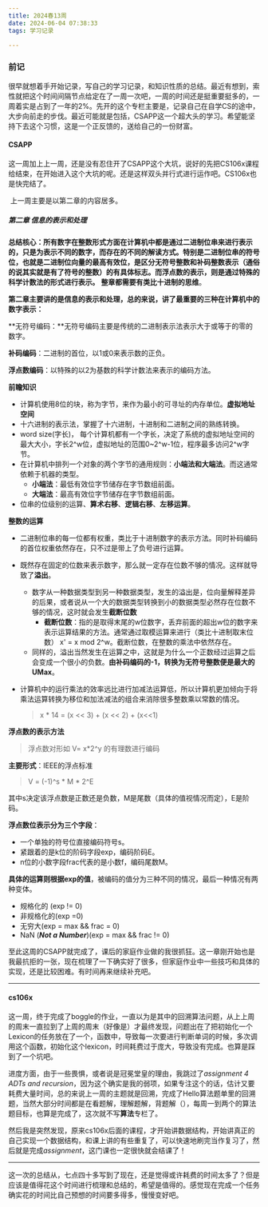 ```yaml
---
title: 2024春13周
date: 2024-06-04 07:38:33
tags: 学习记录

---
```


### 前记

很早就想着手开始记录，写自己的学习记录，和知识性质的总结。最近有想到，索性就把这个时间间隔节点给定在了一周一次吧，一周的时间还是挺重要挺多的，一周着实是占到了一年的2%。先开的这个专栏主要是，记录自己在自学CS的途中，大步向前走的步伐。最近可能就是包括，CSAPP这一个超大头的学习。希望能坚持下去这个习惯，这是一个正反馈的，送给自己的一份财富。

#### CSAPP

这一周加上上一周，还是没有忍住开了CSAPP这个大坑，说好的先把CS106x课程给结束，在开始进入这个大坑的呢。还是这样双头并行式进行运作吧。CS106x也是快完结了。

​	上一周主要是以第二章的内容居多。

##### 第二章 信息的表示和处理

**总结核心：所有数字在整数形式方面在计算机中都是通过二进制位串来进行表示的，只是为表示不同的数字，而存在的不同的解读方式。特别是二进制位串的符号位，也就是二进制位向量的最高有效位，是区分无符号整数和补码整数表示（通俗的说其实就是有了符号的整数）的有具体标志。而浮点数的表示，则是通过特殊的科学计数法的形式进行表示。** **整章都需要有类比十进制的思维**。

**第二章主要讲的是信息的表示和处理，总的来说，讲了最重要的三种在计算机中的数字表示：**

**无符号编码：**无符号编码主要是传统的二进制表示法表示大于或等于的零的数字。

**补码编码**：二进制的首位，以1或0来表示数的正负。

**浮点数编码**：以特殊的以2为基数的科学计数法来表示的编码方法。

**前瞻知识**

* 计算机使用8位的块，称为字节，来作为最小的可寻址的内存单位。**虚拟地址空间**
* 十六进制的表示法，掌握了十六进制，十进制和二进制之间的熟练转换。
* word size(字长)， 每个计算机都有一个字长，决定了系统的虚拟地址空间的最大大小，字长2^w位，虚拟地址的范围0~2^w-1位，程序最多访问2^w字节。
* 在计算机中排列一个对象的两个字节的通用规则：**小端法和大端法**。而这通常依赖于机器的类型。
  * **小端法**：最低有效位字节储存在字节数组前面。
  * **大端法**：最高有效位字节储存在字节数组前面。
* 位串的位级别的运算、**算术右移**、**逻辑右移**、**左移运算**。

**整数的运算**

* 二进制位串的每一位都有权重，类比于十进制数字的表示方法。同时补码编码的首位权重依然存在，只不过是带上了负号进行运算。

* 既然存在固定的位数来表示数字，那么就一定存在位数不够的情况。这样就导致了**溢出**。

  * 数字从一种数据类型到另一种数据类型，发生的溢出是，位向量解释差异的后果，或者说从一个大的数据类型转换到小的数据类型必然存在位数不够的情况，这时就会发生**截断位数**
    * **截断位数**：指的是取得末尾的w位数字，丢弃前面的超出w位的数字来表示运算结果的方法。通常通过取模运算来进行（类比十进制取末位数）    x' = x mod 2^w。截断位数，在整数的乘法中依然存在。
  * 同样的，溢出当然发生在运算之中，这就是为什么一个正数经过运算之后会变成一个很小的负数。**由补码编码的-1，转换为无符号整数便是最大的UMax**。

* 计算机中的运行乘法的效率远比进行加减法运算低，所以计算机更加倾向于将乘法运算转换为移位和加法减法的组合来消除很多整数乘以常数的情况。

  >
  >
  >x * 14 = (x << 3) + (x << 2) + (x<<1)

**浮点数的表示方法**

>
>
>浮点数对形如 V=   x*2^y 的有理数进行编码

**主要形式**：IEEE的浮点标准

>
>
>V = (-1)^s * M * 2^E

其中s决定该浮点数是正数还是负数，M是尾数（具体的值视情况而定），E是阶码。

**浮点数位表示分为三个字段**：

* 一个单独的符号位直接编码符号s。
* 紧跟着的是k位的阶码字段exp，编码阶码E。
* n位的小数字段frac代表的是小数f，编码尾数M。

**具体的运算则根据exp的值**，被编码的值分为三种不同的情况，最后一种情况有两种变体。

* 规格化的 (exp != 0)
* 非规格化的(exp =0)
* 无穷大(exp = max && frac = 0)
* NaN (***Not a Number***)(exp = max && frac != 0)

至此这周的CSAPP就完成了，课后的家庭作业做的我很抓狂。这一章刚开始也是我最抗拒的一张，现在梳理了一下确实好了很多，但家庭作业中一些技巧和具体的实现，还是比较困难。有时间再来继续补充吧。

****

#### cs106x

这一周，终于完成了boggle的作业，一直以为是其中的回溯算法问题，从上上周的周末一直拉到了上周的周末（好像是）才最终发现，问题出在了把初始化一个Lexicon的任务放在了一个，函数中，导致每一次要进行判断单词的时候，多次调用这个函数，初始化这个lexicon，时间耗费过于庞大，导致没有完成。也算是踩到了一个坑吧。

进度方面，由于一些畏惧，或者说是冠冕堂皇的理由，我跳过了*assignment 4 ADTs and recursion*，因为这个确实是我的弱项，如果专注这个的话，估计又要耗费大量时间，总的来说上一周的主题就是回溯，完成了Hello算法题单里的回溯题，当然大部分时间都是在看题解，理解题解，背题解（），每周一到两个的算法题目标，也算是完成了，这次就不写**算法**专栏了。

然后我是突然发现，原来cs106x后面的课程，才开始讲数据结构，开始讲真正的自己实现一个数据结构，和课上讲的有些重复了，可以快速地刷完当作复习了，然后就是完成*assignment*，这门课也一定很快就会结课了！

****

这一次的总结从，七点四十多写到了现在，还是觉得或许耗费的时间太多了？但是应该是值得花这个时间进行梳理和总结的，希望是值得的。感觉现在完成一个任务确实花的时间比自己预想的时间要多得多，慢慢变好吧。

















